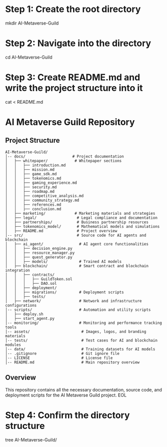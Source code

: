 # Step 1: Create the root directory
mkdir AI-Metaverse-Guild

# Step 2: Navigate into the directory
cd AI-Metaverse-Guild

# Step 3: Create README.md and write the project structure into it
cat <<EOL > README.md
# AI Metaverse Guild Repository

## Project Structure
```
AI-Metaverse-Guild/
│-- docs/                     # Project documentation
│   ├── whitepaper/            # Whitepaper sections
│   │   ├── introduction.md
│   │   ├── mission.md
│   │   ├── game_sdk.md
│   │   ├── tokenomics.md
│   │   ├── gaming_experience.md
│   │   ├── security.md
│   │   ├── roadmap.md
│   │   ├── competitive_analysis.md
│   │   ├── community_strategy.md
│   │   ├── references.md
│   │   ├── conclusion.md
│   ├── marketing/             # Marketing materials and strategies
│   ├── legal/                  # Legal compliance and documentation
│   ├── partnerships/           # Business partnership resources
│   ├── tokenomics_model/       # Mathematical models and simulations
│   ├── README.md               # Project overview
│-- src/                        # Source code for AI agents and blockchain
│   ├── ai_agent/                # AI agent core functionalities
│   │   ├── decision_engine.py
│   │   ├── resource_manager.py
│   │   ├── quest_generator.py
│   │   ├── models/              # Trained AI models
│   ├── blockchain/              # Smart contract and blockchain integration
│   │   ├── contracts/
│   │   │   ├── GuildToken.sol
│   │   │   ├── DAO.sol
│   │   ├── deployment/
│   │   ├── migrations/          # Deployment scripts
│   │   ├── tests/
│   ├── network/                 # Network and infrastructure configurations
│-- scripts/                     # Automation and utility scripts
│   ├── deploy.sh
│   ├── start_agent.py
│-- monitoring/                  # Monitoring and performance tracking tools
│-- assets/                       # Images, logos, and branding materials
│-- tests/                        # Test cases for AI and blockchain modules
│-- data/                         # Training datasets for AI models
│-- .gitignore                    # Git ignore file
│-- LICENSE                       # License file
│-- README.md                     # Main repository overview
```

## Overview
This repository contains all the necessary documentation, source code, and deployment scripts for the AI Metaverse Guild project.
EOL

# Step 4: Confirm the directory structure
tree AI-Metaverse-Guild/
